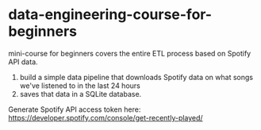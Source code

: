 # data-engineering-course-for-beginners

mini-course for beginners covers the entire ETL process based on Spotify API data. 
1. build a simple data pipeline that downloads Spotify data on what songs we've listened to in the last 24 hours
2. saves that data in a SQLite database.


Generate Spotify API access token here: https://developer.spotify.com/console/get-recently-played/